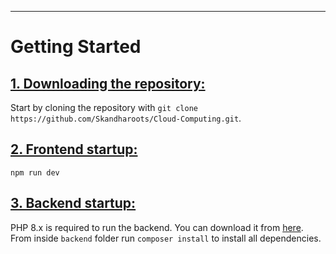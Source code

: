 ***

# Getting Started
## <ins>**1. Downloading the repository:**</ins>

Start by cloning the repository with `git clone https://github.com/Skandharoots/Cloud-Computing.git`.

## <ins>**2. Frontend startup:**</ins>

`npm run dev`

## <ins>**3. Backend startup:**</ins>
PHP 8.x is required to run the backend. You can download it from [here](https://www.php.net/downloads.php).
From inside `backend` folder run `composer install` to install all dependencies.
